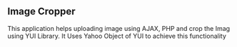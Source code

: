 ## Image Cropper

This application helps uploading image using AJAX, PHP and crop the Imag using YUI Library. It Uses Yahoo Object of YUI to achieve this functionality

